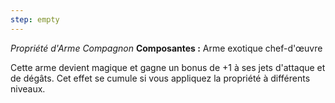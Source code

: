 ```yaml
---
step: empty
---
```

_Propriété d'Arme Compagnon_
__Composantes :__ Arme exotique chef-d'œuvre

Cette arme devient magique et gagne un bonus de +1 à ses jets d'attaque et de dégâts. Cet effet se cumule si vous appliquez la propriété à différents niveaux.